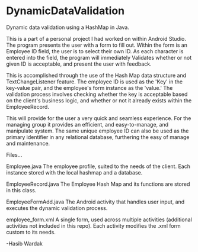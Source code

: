 # DynamicDataValidation
Dynamic data validation using a HashMap in Java.


This is a part of a personal project I had worked on within Android Studio. 
The program presents the user with a form to fill out.
Within the form is an Employee ID field, the user is to select their own ID.
As each character is entered into the field, the program will immediately 
Validates whether or not given ID is acceptable, and present the user with 
feedback. 

This is accomplished through the use of the Hash Map data structure and 
TextChangeListener feature. The employee ID is used as the 'Key' in
the key-value pair, and the employee's form instance as the 'value.' 
The validation process involves checking whether the key is acceptable 
based on the client's business logic, and whether or not it already 
exists within the EmployeeRecord.

This will provide for the user a very quick and seamless experience.
For the managing group it provides an efficient, and easy-to-manage, 
and manipulate system. The same unique employee ID can also be used 
as the primary identifier in any relational database, furthering the
easy of manage and maintenance. 

Files...

Employee.java
The employee profile, suited to the needs of the client. Each 
instance stored with the local hashmap and a database.

EmployeeRecord.java
The Employee Hash Map and its functions are stored in this class.

EmployeeFormAdd.java
The Android activity that handles user input, and executes the 
dynamic validation process.

employee_form.xml
A single form, used across multiple activities (additional activities 
not included in this repo). Each activity modifies the .xml form 
custom to its needs. 







-Hasib Wardak
